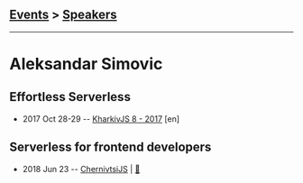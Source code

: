 ## [Events](../README.md) > [Speakers](../speakers.md)
---

# Aleksandar Simovic

## Effortless Serverless
- 2017 Oct 28-29 -- [KharkivJS 8 - 2017](https://www.youtube.com/watch?v=eoNPvQeqMZw) [en]   
## Serverless for frontend developers
- 2018 Jun 23 -- [ChernivtsiJS](https://youtu.be/4xLis-ca4QY)  | [:notebook:](https://chernivtsi.js.org/serverless-for-frontend-developers/)  
